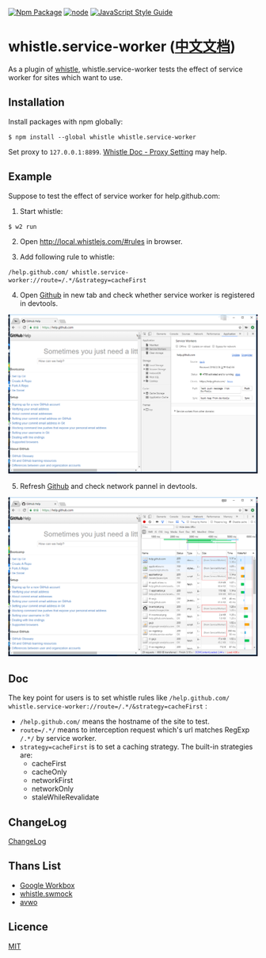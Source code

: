 [![Npm Package](https://img.shields.io/npm/v/whistle.service-worker.svg)](https://www.npmjs.com/package/whistle.service-worker)
[![node](https://img.shields.io/node/v/whistle.service-worker.svg)](https://github.com/elvinn/whistle.service-worker)
[![JavaScript Style Guide](https://img.shields.io/badge/code_style-standard-brightgreen.svg)](https://standardjs.com)

# whistle.service-worker ([中文文档](https://github.com/elvinn/whistle.service-worker/blob/master/README_CN.md))

As a plugin of [whistle](https://github.com/avwo/whistle), whistle.service-worker tests the effect of service worker for sites which want to use.

## Installation
Install packages with npm globally:

```shell
$ npm install --global whistle whistle.service-worker
```

Set proxy to `127.0.0.1:8899`. [Whistle Doc - Proxy Setting](https://github.com/avwo/whistle#%E8%AE%BE%E7%BD%AE%E4%BB%A3%E7%90%86) may help.

## Example

Suppose to test the effect of service worker for help.github.com:

1. Start whistle:

```shell
$ w2 run
```

2. Open http://local.whistlejs.com/#rules in browser.

3. Add following rule to whistle:

```shelll
/help.github.com/ whistle.service-worker://route=/.*/&strategy=cacheFirst
```

4. Open [Github](https://help.github.com/) in new tab and check whether service worker is registered in devtools.

![registered](htdoc/image/registered.png)

5. Refresh [Github](https://help.github.com/) and check network pannel in devtools.

![fetch](htdoc/image/fetch.png)



## Doc

The key point for users is to set whistle rules like `/help.github.com/ whistle.service-worker://route=/.*/&strategy=cacheFirst` :

- `/help.github.com/` means the hostname of the site to test.
- `route=/.*/` means to interception request which's url matches RegExp `/.*/` by service worker.
- `strategy=cacheFirst` is to set a caching strategy. The built-in strategies are:
  - cacheFirst
  - cacheOnly
  - networkFirst
  - networkOnly
  - staleWhileRevalidate

## ChangeLog

[ChangeLog](https://github.com/elvinn/whistle.service-worker/blob/master/CHANGELOG.md)

## Thans List
- [Google Workbox](https://github.com/GoogleChrome/workbox)
- [whistle.swmock](https://github.com/whistle-plugins/whistle.swmock)
- [avwo](https://github.com/avwo)

## Licence
[MIT](https://github.com/elvinn/whistle.service-worker/blob/master/LICENSE)

